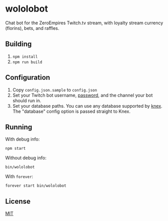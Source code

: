 wololobot
=========

Chat bot for the ZeroEmpires Twitch.tv stream, with loyalty stream currency
(florins), bets, and raffles.

## Building

1. `npm install`
1. `npm run build`

## Configuration

1. Copy `config.json.sample` to `config.json`
1. Set your Twitch bot username, [password](https://twitchapps.com/tmi), and the
   channel your bot should run in.
1. Set your database paths. You can use any database supported by
   [knex](http://knexjs.org/#Installation-client). The "database" config option
   is passed straight to Knex.

## Running

With debug info:

    npm start

Without debug info:

    bin/wololobot

With `forever`:

    forever start bin/wololobot

## License

[MIT](./LICENSE)
